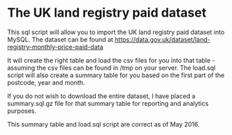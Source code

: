 # The UK land registry paid dataset

This sql script will allow you to import the UK land registry paid dataset into MySQL.
The dataset can be found at https://data.gov.uk/dataset/land-registry-monthly-price-paid-data

It will create the right table and load the csv files for you into that table - assuming the csv files can be found in /tmp on your server.
The load.sql script will also create a summary table for you based on the first part of the postcode, year and month.

If you do not wish to download the entire dataset, I have placed a summary.sql.gz file for that summary table for reporting 
and analytics purposes. 

This summary table and load.sql script are correct as of May 2016.

